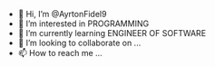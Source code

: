 - 👋 Hi, I’m @AyrtonFidel9
- 👀 I’m interested in PROGRAMMING
- 🌱 I’m currently learning ENGINEER OF SOFTWARE
- 💞️ I’m looking to collaborate on ...
- 📫 How to reach me ...

<!---
AyrtonFidel9/AyrtonFidel9 is a ✨ special ✨ repository because its `README.md` (this file) appears on your GitHub profile.
You can click the Preview link to take a look at your changes.
--->
